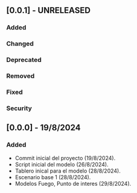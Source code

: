 ## [0.0.1] - UNRELEASED

### Added

### Changed

### Deprecated

### Removed

### Fixed

### Security

## [0.0.0] - 19/8/2024

### Added 

- Commit inicial del proyecto (19/8/2024).
- Script inicial del modelo (26/8/2024).
- Tablero inical para el modelo (28/8/2024).
- Escenario base 1 (28/8/2024).
- Modelos Fuego, Punto de interes (29/8/2024).
